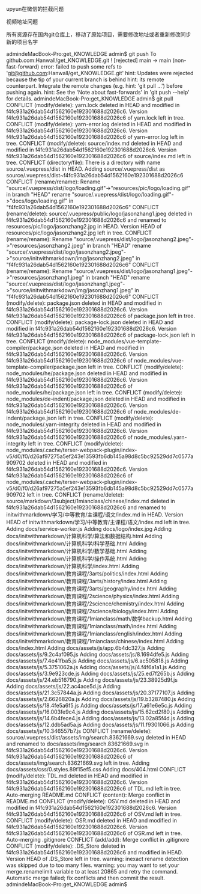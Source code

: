 upyun在微信的拦截问题

视频地址问题


所有资源存在国内git仓库上，移动了原始项目，需要修改地址或者重新修改同步新的项目名字


admindeMacBook-Pro:get_KNOWLEDGE admin$ git push
To github.com:Hanwall/get_KNOWLEDGE.git
 ! [rejected]          main -> main (non-fast-forward)
error: failed to push some refs to 'git@github.com:Hanwall/get_KNOWLEDGE.git'
hint: Updates were rejected because the tip of your current branch is behind
hint: its remote counterpart. Integrate the remote changes (e.g.
hint: 'git pull ...') before pushing again.
hint: See the 'Note about fast-forwards' in 'git push --help' for details.
admindeMacBook-Pro:get_KNOWLEDGE admin$ git pull
CONFLICT (modify/delete): yarn.lock deleted in HEAD and modified in f4fc931a26dab54d1562160e192301688d2026c6. Version f4fc931a26dab54d1562160e192301688d2026c6 of yarn.lock left in tree.
CONFLICT (modify/delete): yarn-error.log deleted in HEAD and modified in f4fc931a26dab54d1562160e192301688d2026c6. Version f4fc931a26dab54d1562160e192301688d2026c6 of yarn-error.log left in tree.
CONFLICT (modify/delete): source/index.md deleted in HEAD and modified in f4fc931a26dab54d1562160e192301688d2026c6. Version f4fc931a26dab54d1562160e192301688d2026c6 of source/index.md left in tree.
CONFLICT (directory/file): There is a directory with name source/.vuepress/dist in HEAD. Adding source/.vuepress/dist as source/.vuepress/dist~f4fc931a26dab54d1562160e192301688d2026c6
CONFLICT (rename/rename): Rename "source/.vuepress/dist/logo/loading.gif"->"resources/pic/logo/loading.gif" in branch "HEAD" rename "source/.vuepress/dist/logo/loading.gif"->"docs/logo/loading.gif" in "f4fc931a26dab54d1562160e192301688d2026c6"
CONFLICT (rename/delete): source/.vuepress/public/logo/jasonzhang1.jpeg deleted in f4fc931a26dab54d1562160e192301688d2026c6 and renamed to resources/pic/logo/jasonzhang2.jpg in HEAD. Version HEAD of resources/pic/logo/jasonzhang2.jpg left in tree.
CONFLICT (rename/rename): Rename "source/.vuepress/dist/logo/jasonzhang2.jpeg"->"resources/jasonzhang2.jpeg" in branch "HEAD" rename "source/.vuepress/dist/logo/jasonzhang2.jpeg"->"source/initwithmarkdown/img/jasonzhang2.jpeg" in "f4fc931a26dab54d1562160e192301688d2026c6"
CONFLICT (rename/rename): Rename "source/.vuepress/dist/logo/jasonzhang1.jpeg"->"resources/jasonzhang1.jpeg" in branch "HEAD" rename "source/.vuepress/dist/logo/jasonzhang1.jpeg"->"source/initwithmarkdown/img/jasonzhang1.jpeg" in "f4fc931a26dab54d1562160e192301688d2026c6"
CONFLICT (modify/delete): package.json deleted in HEAD and modified in f4fc931a26dab54d1562160e192301688d2026c6. Version f4fc931a26dab54d1562160e192301688d2026c6 of package.json left in tree.
CONFLICT (modify/delete): package-lock.json deleted in HEAD and modified in f4fc931a26dab54d1562160e192301688d2026c6. Version f4fc931a26dab54d1562160e192301688d2026c6 of package-lock.json left in tree.
CONFLICT (modify/delete): node_modules/vue-template-compiler/package.json deleted in HEAD and modified in f4fc931a26dab54d1562160e192301688d2026c6. Version f4fc931a26dab54d1562160e192301688d2026c6 of node_modules/vue-template-compiler/package.json left in tree.
CONFLICT (modify/delete): node_modules/he/package.json deleted in HEAD and modified in f4fc931a26dab54d1562160e192301688d2026c6. Version f4fc931a26dab54d1562160e192301688d2026c6 of node_modules/he/package.json left in tree.
CONFLICT (modify/delete): node_modules/de-indent/package.json deleted in HEAD and modified in f4fc931a26dab54d1562160e192301688d2026c6. Version f4fc931a26dab54d1562160e192301688d2026c6 of node_modules/de-indent/package.json left in tree.
CONFLICT (modify/delete): node_modules/.yarn-integrity deleted in HEAD and modified in f4fc931a26dab54d1562160e192301688d2026c6. Version f4fc931a26dab54d1562160e192301688d2026c6 of node_modules/.yarn-integrity left in tree.
CONFLICT (modify/delete): node_modules/.cache/terser-webpack-plugin/index-v5/d0/f0/d26af97275a5ef243e13593fb6db145a98d8c5bc92529dd7c0577a909702 deleted in HEAD and modified in f4fc931a26dab54d1562160e192301688d2026c6. Version f4fc931a26dab54d1562160e192301688d2026c6 of node_modules/.cache/terser-webpack-plugin/index-v5/d0/f0/d26af97275a5ef243e13593fb6db145a98d8c5bc92529dd7c0577a909702 left in tree.
CONFLICT (rename/delete): source/markdown/3subject/1mianclass/chinese/index.md deleted in f4fc931a26dab54d1562160e192301688d2026c6 and renamed to initwithmarkdown/学习/中等教育/主课程/语文/index.md in HEAD. Version HEAD of initwithmarkdown/学习/中等教育/主课程/语文/index.md left in tree.
Adding docs/service-worker.js
Adding docs/logo/index.jpg
Adding docs/initwithmarkdown/计算机科学/算法和数据结构.html
Adding docs/initwithmarkdown/计算机科学/科学基础.html
Adding docs/initwithmarkdown/计算机科学/数学基础.html
Adding docs/initwithmarkdown/计算机科学/操作系统.html
Adding docs/initwithmarkdown/计算机科学/index.html
Adding docs/initwithmarkdown/教育课程/3arts/politics/index.html
Adding docs/initwithmarkdown/教育课程/3arts/history/index.html
Adding docs/initwithmarkdown/教育课程/3arts/geography/index.html
Adding docs/initwithmarkdown/教育课程/2science/physics/index.html
Adding docs/initwithmarkdown/教育课程/2science/chemistry/index.html
Adding docs/initwithmarkdown/教育课程/2science/biology/index.html
Adding docs/initwithmarkdown/教育课程/1mianclass/math/数学backup.html
Adding docs/initwithmarkdown/教育课程/1mianclass/math/index.html
Adding docs/initwithmarkdown/教育课程/1mianclass/english/index.html
Adding docs/initwithmarkdown/教育课程/1mianclass/chinese/index.html
Adding docs/index.html
Adding docs/assets/js/app.6b4dc327.js
Adding docs/assets/js/9.2c4af095.js
Adding docs/assets/js/8.1694dfe5.js
Adding docs/assets/js/7.4e41fba5.js
Adding docs/assets/js/6.ac505818.js
Adding docs/assets/js/5.3751062a.js
Adding docs/assets/js/4.f4f6a1a1.js
Adding docs/assets/js/3.9e923cde.js
Adding docs/assets/js/25.ed7f265b.js
Adding docs/assets/js/24.eb516790.js
Adding docs/assets/js/23.38925d9f.js
Adding docs/assets/js/22.ac4ace5d.js
Adding docs/assets/js/21.3c57844a.js
Adding docs/assets/js/20.37177107.js
Adding docs/assets/js/2.6626820a.js
Adding docs/assets/js/19.b3287480.js
Adding docs/assets/js/18.4fe5a6f5.js
Adding docs/assets/js/17.a61e6e5c.js
Adding docs/assets/js/16.003fe9c4.js
Adding docs/assets/js/15.62cd2f80.js
Adding docs/assets/js/14.6b4fece4.js
Adding docs/assets/js/13.02a85f4d.js
Adding docs/assets/js/12.ddb5ad5a.js
Adding docs/assets/js/11.f9301066.js
Adding docs/assets/js/10.346557b7.js
CONFLICT (rename/delete): source/.vuepress/dist/assets/img/search.83621669.svg deleted in HEAD and renamed to docs/assets/img/search.83621669.svg in f4fc931a26dab54d1562160e192301688d2026c6. Version f4fc931a26dab54d1562160e192301688d2026c6 of docs/assets/img/search.83621669.svg left in tree.
Adding docs/assets/css/0.styles.89f15ef5.css
Adding docs/404.html
CONFLICT (modify/delete): TDL.md deleted in HEAD and modified in f4fc931a26dab54d1562160e192301688d2026c6. Version f4fc931a26dab54d1562160e192301688d2026c6 of TDL.md left in tree.
Auto-merging README.md
CONFLICT (content): Merge conflict in README.md
CONFLICT (modify/delete): OSV.md deleted in HEAD and modified in f4fc931a26dab54d1562160e192301688d2026c6. Version f4fc931a26dab54d1562160e192301688d2026c6 of OSV.md left in tree.
CONFLICT (modify/delete): OSR.md deleted in HEAD and modified in f4fc931a26dab54d1562160e192301688d2026c6. Version f4fc931a26dab54d1562160e192301688d2026c6 of OSR.md left in tree.
Auto-merging .gitignore
CONFLICT (add/add): Merge conflict in .gitignore
CONFLICT (modify/delete): .DS_Store deleted in f4fc931a26dab54d1562160e192301688d2026c6 and modified in HEAD. Version HEAD of .DS_Store left in tree.
warning: inexact rename detection was skipped due to too many files.
warning: you may want to set your merge.renamelimit variable to at least 20865 and retry the command.
Automatic merge failed; fix conflicts and then commit the result.
admindeMacBook-Pro:get_KNOWLEDGE admin$ 
